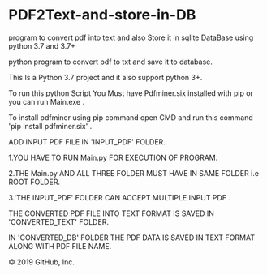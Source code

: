 # PDF2Text-and-store-in-DB
program to convert pdf into text and also Store it in sqlite DataBase using python 3.7 and 3.7+

python program to convert pdf to txt and save it to database.

This Is a Python 3.7 project and it also support python 3+.

To run this python Script You Must have Pdfminer.six installed with pip or you can run Main.exe .

To install pdfminer using pip command open CMD and run this command 'pip install pdfminer.six' .

ADD INPUT PDF FILE IN 'INPUT_PDF' FOLDER.

1.YOU HAVE TO RUN Main.py FOR EXECUTION OF PROGRAM.

2.THE Main.py AND ALL THREE FOLDER MUST HAVE IN SAME FOLDER i.e ROOT FOLDER.

3.'THE INPUT_PDF' FOLDER CAN ACCEPT MULTIPLE INPUT PDF .

THE CONVERTED PDF FILE INTO TEXT FORMAT IS SAVED IN 'CONVERTED_TEXT' FOLDER.

IN 'CONVERTED_DB' FOLDER THE PDF DATA IS SAVED IN TEXT FORMAT ALONG WITH PDF FILE NAME.

© 2019 GitHub, Inc.
